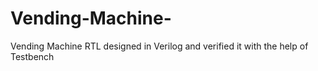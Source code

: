 # Vending-Machine-
Vending Machine RTL designed in Verilog and verified it with the help of Testbench
